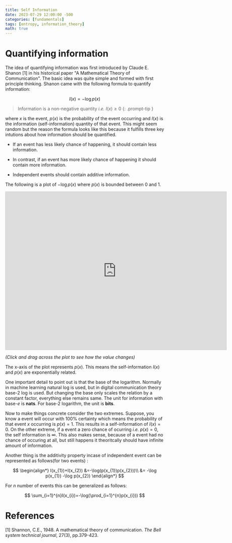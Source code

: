 ```yaml
---
title: Self Information
date: 2023-07-29 12:00:00 -500
categories: [fundamentals]
tags: [entropy, information_theory]
math: true
---
```


# Quantifying information

The idea of quantifying information was first introduced by Claude E. Shanon [1] in his historical paper "A Mathematical Theory of Communication". The basic idea was quite simple and formed with first principle thinking. Shanon came with the following formula to quantify information:

$$
I(x)=-\log p(x)
$$

> Information is a non-negative quantity _i.e._ $I(x)\geq0$
{: .prompt-tip }

where $x$ is the event, $p(x)$ is the probability of the event occurring and $I(x)$ is the information (self-information) quantity of that event. This might seem random but the reason the formula looks like this because it fulfills three key intutions about how information should be quantified.

- If an event has less likely chance of happening, it should contain less information.

- In contrast, if an event has more likely chance of happening it should contain more information.

- Independent events should contain additive information.

The following is a plot of $- \log p(x)$ where $p(x)$ is bounded between 0 and 1.

<iframe src="https://www.desmos.com/calculator/u6v7rqes2e?embed" width="700" height="500" style="border: 1px solid #ccc" frameborder=0></iframe> 

_(Click  and drag across the plot to see how the value changes)_

The x-axis of the plot represents $p(x)$. This means the self-information $I(x)$ and $p(x)$ are exponentially related.

One important detail to point out is that the base of the logarithm. Normally in machine learning natural log is used, but in digital communication theory base-2 log  is used. But changing the base only scales the relation by a constant factor, everything else remains same. The unit for information with base-$e$ is **nats**. For base-2 logarithm, the unit is **bits**.

Now to make things concrete consider the two extremes. Suppose, you know a event will occur with 100% certainty which means the probability of that event $x$ occurring is $p(x)=1$. This results in a self-information of $I(x)=0$. On the other extreme, if a event a zero chance of ocurring _i.e._ $p(x)=0$, the self information is $\infty$. This also makes sense, because of a event had no chance of occuring at all, but still happens it theoritcally should have infinite amount of information.

Another thing is the additivity property incase of independent event can be represented as follows(for two events) :

$$
\begin{align*}
 I(x_{1})+I(x_{2}) &=-\log(p(x_{1})p(x_{2}))\\
 &= -\log p(x_{1}) -\log p(x_{2})
\end{align*}
$$

For $n$ number of events this can be generalized as follows:

$$
 \sum_{i=1}^{n}I(x_{i})=-\log(\prod_{i=1}^{n}p(x_{i}))
$$

# References

[1] Shannon, C.E., 1948. A mathematical theory of communication. *The Bell system technical journal*, 27(3), pp.379-423.